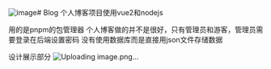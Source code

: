 ![image](https://github.com/2514765066/Blog/assets/122349197/c26381f9-3e1b-4b32-b4bc-2869597e6856)# Blog
个人博客项目使用vue2和nodejs

用的是pnpm的包管理器
个人博客做的并不是很好，只有管理员和游客，管理员需要登录在后端设置密码
没有使用数据库而是直接用json文件存储数据

设计展示部分
![Uploading image.png…]()

